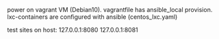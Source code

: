 power on vagrant VM (Debian10). vagrantfile has ansible_local provision.
lxc-containers are configured with ansible (centos_lxc.yaml)

test sites on host:
127.0.0.1:8080
127.0.0.1:8081